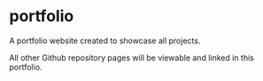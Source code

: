 # portfolio

A portfolio website created to showcase all projects. 

All other Github repository pages will be viewable and linked in this portfolio.
